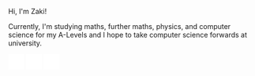 Hi, I'm Zaki!

Currently, I'm studying maths, further maths, physics, and computer science for my A-Levels and I hope to take computer science forwards at university.

[<img src="images/website.svg" height="32px">](https://zaki.me)
[<img src="images/linkedin.png" height="32px">](https://www.linkedin.com/in/-zaki)
[<img src="images/email.svg" height="32px">](mailto:mail@zaki.me)